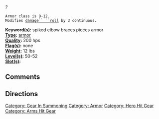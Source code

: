 *?*

`Armor class is 9-12.`  
`Modifies `[`damage`` ``roll`](Damage_Roll "wikilink")` by 3 continuous.`

**Keyword(s):** spiked elbow braces pieces armor  
**[Type](:Category:_Object_Types "wikilink"):**
[armor](:Category:_Armor "wikilink")  
**[Quality](Object_Quality "wikilink"):** 200 hps  
**[Flag(s)](:Category:_Object_Flags "wikilink"):** none  
**[Weight](Object_Weight "wikilink"):** 12 lbs  
**[Level(s)](Object_Level "wikilink"):** 50-52  
**[Slot(s)](Object_Slots "wikilink"):** <worn on arms>  

## Comments

## Directions

[Category: Gear In Summoning](Category:_Gear_In_Summoning "wikilink")
[Category: Armor](Category:_Armor "wikilink") [Category: Hero Hit
Gear](Category:_Hero_Hit_Gear "wikilink") [Category: Arms Hit
Gear](Category:_Arms_Hit_Gear "wikilink")

